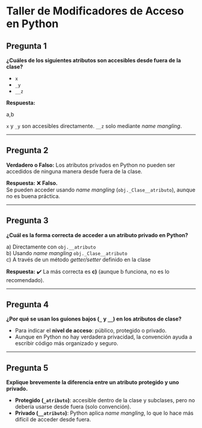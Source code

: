 # Taller de Modificadores de Acceso en Python

## Pregunta 1
**¿Cuáles de los siguientes atributos son accesibles desde fuera de la clase?**

- `x` 
- `_y`
- `__z` 


**Respuesta:** 

a,b

`x` y `_y` son accesibles directamente. `__z` solo mediante *name mangling*.  

---

## Pregunta 2
**Verdadero o Falso:** Los atributos privados en Python no pueden ser accedidos de ninguna manera desde fuera de la clase.  

**Respuesta:** ❌ **Falso.**  
Se pueden acceder usando *name mangling* (`obj._Clase__atributo`), aunque no es buena práctica.

---

## Pregunta 3
**¿Cuál es la forma correcta de acceder a un atributo privado en Python?**

a) Directamente con `obj.__atributo`  
b) Usando *name mangling* `obj._Clase__atributo`  
c) A través de un método *getter/setter* definido en la clase  

**Respuesta:** ✔️ La más correcta es **c)** (aunque b funciona, no es lo recomendado).  

---

## Pregunta 4
**¿Por qué se usan los guiones bajos (`_` y `__`) en los atributos de clase?**

- Para indicar el **nivel de acceso**: público, protegido o privado.  
- Aunque en Python no hay verdadera privacidad, la convención ayuda a escribir código más organizado y seguro.

---

## Pregunta 5
**Explique brevemente la diferencia entre un atributo protegido y uno privado.**

- **Protegido (`_atributo`)**: accesible dentro de la clase y subclases, pero no debería usarse desde fuera (solo convención).  
- **Privado (`__atributo`)**: Python aplica *name mangling*, lo que lo hace más difícil de acceder desde fuera.  